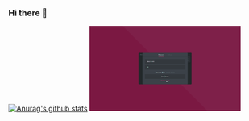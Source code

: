 ### Hi there 👋
[![Anurag's github stats](https://github-readme-stats.vercel.app/api?username=matejkrenek)](https://github.com/anuraghazra/github-readme-stats)
<a href="https://github.com/matejkrenek/TODO-list-app" target="_blank"><img src="https://github.com/matejkrenek/matejkrenek/blob/master/todo.gif" width="300"></a>
